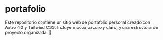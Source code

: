 # portafolio
Este repositorio contiene un sitio web de portafolio personal creado con Astro 4.0 y Tailwind CSS. Incluye modos oscuro y claro, y una estructura de proyecto organizada. 🚀
